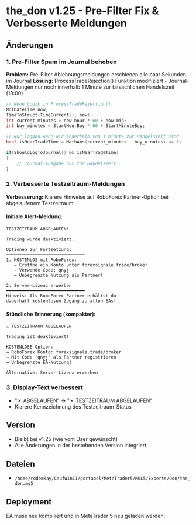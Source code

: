 # the_don v1.25 - Pre-Filter Fix & Verbesserte Meldungen

## Änderungen

### 1. Pre-Filter Spam im Journal behoben
**Problem:** Pre-Filter Ablehnungsmeldungen erschienen alle paar Sekunden im Journal
**Lösung:** ProcessTradeRejection() Funktion modifiziert - Journal-Meldungen nur noch innerhalb 1 Minute zur tatsächlichen Handelszeit (18:00)

```cpp
// Neue Logik in ProcessTradeRejection():
MqlDateTime now;
TimeToStruct(TimeCurrent(), now);
int current_minutes = now.hour * 60 + now.min;
int buy_minutes = StartHourBuy * 60 + StartMinuteBuy;

// Nur loggen wenn wir innerhalb von 1 Minute zur Handelszeit sind
bool isNearTradeTime = MathAbs(current_minutes - buy_minutes) <= 1;

if(ShouldLogToJournal() && isNearTradeTime)
{
    // Journal-Ausgabe nur zur Handelszeit
}
```

### 2. Verbesserte Testzeitraum-Meldungen
**Verbesserung:** Klarere Hinweise auf RoboForex Partner-Option bei abgelaufenem Testzeitraum

#### Initiale Alert-Meldung:
```
TESTZEITRAUM ABGELAUFEN!

Trading wurde deaktiviert.

Optionen zur Fortsetzung:
━━━━━━━━━━━━━━━━━━━━━━━━━━━━━━
1. KOSTENLOS mit RoboForex:
   → Eröffne ein Konto unter forexsignale.trade/broker
   → Verwende Code: qnyj
   → Unbegrenzte Nutzung als Partner!

2. Server-Lizenz erwerben
━━━━━━━━━━━━━━━━━━━━━━━━━━━━━━
Hinweis: Als RoboForex Partner erhältst du
dauerhaft kostenlosen Zugang zu allen EAs!
```

#### Stündliche Erinnerung (kompakter):
```
⚠️ TESTZEITRAUM ABGELAUFEN

Trading ist deaktiviert!

KOSTENLOSE Option:
→ RoboForex Konto: forexsignale.trade/broker
→ Mit Code 'qnyj' als Partner registrieren
→ Unbegrenzte EA-Nutzung!

Alternative: Server-Lizenz erwerben
```

### 3. Display-Text verbessert
- "✗ ABGELAUFEN" → "✗ TESTZEITRAUM ABGELAUFEN"
- Klarere Kennzeichnung des Testzeitraum-Status

## Version
- Bleibt bei v1.25 (wie vom User gewünscht)
- Alle Änderungen in der bestehenden Version integriert

## Dateien
- `/home/rodemkay/CaufWin11/portabel/MetaTrader5/MQL5/Experts/Don/the_don.mq5`

## Deployment
EA muss neu kompiliert und in MetaTrader 5 neu geladen werden.